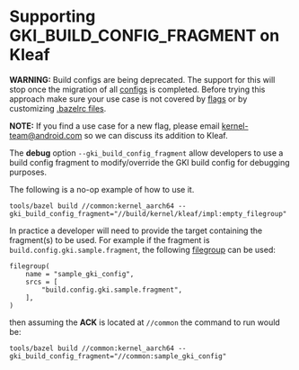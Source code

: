 # Supporting GKI\_BUILD\_CONFIG\_FRAGMENT on Kleaf

**WARNING:** Build configs are being deprecated. The support for this will stop
once the migration of all [configs](docs/build_configs.md) is completed. Before
trying this approach make sure your use case is not covered by
[flags](README.md#flags) or by customizing [.bazelrc files](docs/impl.md#files).

**NOTE:** If you find a use case for a new flag, please email
kernel-team@android.com so we can discuss its addition to Kleaf.

The **debug** option `--gki_build_config_fragment` allow developers to use a
build config fragment to modify/override the GKI build config for debugging
purposes.

The following is a no-op example of how to use it.

```shell
tools/bazel build //common:kernel_aarch64 --gki_build_config_fragment="//build/kernel/kleaf/impl:empty_filegroup"
```

In practice a developer will need to provide the target containing the
fragment(s) to be used. For example if the fragment is
`build.config.gki.sample.fragment`, the following
[filegroup](https://bazel.build/reference/be/general#filegroup) can be used:

```shell
filegroup(
    name = "sample_gki_config",
    srcs = [
        "build.config.gki.sample.fragment",
    ],
)
```

then assuming the **ACK** is located at `//common` the command to run would be:

```shell
tools/bazel build //common:kernel_aarch64 --gki_build_config_fragment="//common:sample_gki_config"
```
